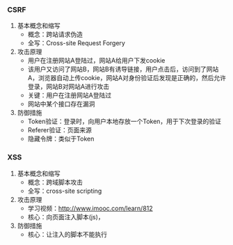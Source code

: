 ### CSRF
1. 基本概念和缩写
    - 概念：跨站请求伪造
    - 全写：Cross-site Request Forgery
2. 攻击原理
    - 用户在注册网站A登陆过，网站A给用户下发cookie
    - 该用户又访问了网站B，网站B有诱导链接，用户点击后，访问到了网站A，浏览器自动上传cookie，网站A对身份验证后发现是正确的，然后允许登录，网站B对网站A进行攻击
    - 关键：用户在注册网站A登陆过
    - 网站中某个接口存在漏洞
3. 防御措施
    - Token验证：登录时，向用户本地存放一个Token，用于下次登录的验证
    - Referer验证：页面来源
    - 隐藏令牌：类似于Token
    

### XSS
1. 基本概念和缩写
    - 概念：跨域脚本攻击
    - 全写：cross-site scripting
2. 攻击原理
    - 学习视频：http://www.imooc.com/learn/812
    - 核心：向页面注入脚本(js)，
3. 防御措施
    - 核心：让注入的脚本不能执行



